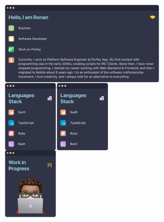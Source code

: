 <img src="https://github.com/ronanrodrigo/ronanrodrigo/blob/main/Header.png?raw=true" alt="Currently, I work as Platform Software Engineer at PicPay App. My first contact with programming was in the early 2000s, creating scripts for IRC Clients. Since then, I have never stopped programming. I started my career working with Web (Backend & Frontend) and then I migrated to Mobile about 6 years ago. I’m an enthusiast of the software craftsmanship movement, I love creativity, and I always look for an alternative to everything."/>
<a href="#">
  <img align="top" src="https://github.com/ronanrodrigo/ronanrodrigo/blob/main/Languages.png?raw=true" width="33%"/>
</a>
<a href="#">
  <img align="top" src="https://github.com/ronanrodrigo/ronanrodrigo/blob/main/Languages.png?raw=true" width="33%"/>
</a>
<a href="#">
  <img align="top" src="https://github.com/ronanrodrigo/ronanrodrigo/blob/main/Wip.png?raw=true" width="33%"/>
</a>
